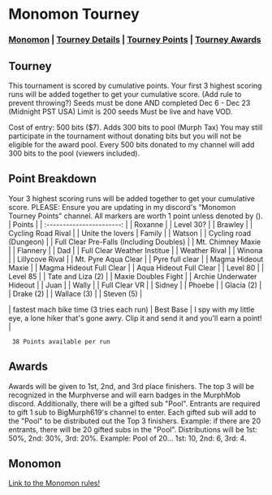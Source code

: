 # Monomon Tourney

### [Monomon](#Monomon) | [Tourney Details](#Tourney) | [Tourney Points](#Point-Breakdown) | [Tourney Awards](#Awards)

## Tourney

This tournament is scored by cumulative points. Your first 3 highest scoring runs will be added together to get your cumulative score. (Add rule to prevent throwing?)
Seeds must be done AND completed Dec 6 - Dec 23 (Midnight PST USA) Limit is 200 seeds
Must be live and have VOD.

Cost of entry: 500 bits ($7). Adds 300 bits to pool (Murph Tax) You may still participate in the tournament without donating bits but you will not be eligible for the award pool. Every 500 bits donated to my channel will add 300 bits to the pool (viewers included).

## Point Breakdown
Your 3 highest scoring runs will be added together to get your cumulative score. PLEASE: Ensure you are updating in my discord's "Monomon Tourney Points" channel. All markers are worth 1 point unless denoted by ().
|           Points          | 
| :-----------------------: | 
| Roxanne                   | 
| Level 30?                 |
| Brawley                   | 
| Cycling Road Rival        | 
| Unite the lovers
| Family                    |
| Watson             | 
| Cycling road (Dungeon)            |
| Full Clear Pre-Falls (Including Doubles)                | 
| Mt. Chimney Maxie     |
| Flannery          |
| Dad          |
| Full Clear Weather Institue                |
| Weather Rival       |
| Winona      |
| Lillycove Rival           |
| Mt. Pyre Aqua Clear      |
| Pyre full clear                    |
| Magma Hideout Maxie            |
| Magma Hideout Full Clear            |
| Aqua Hideout Full Clear       |
| Level 80        |
| Level 85            |
| Tate and Liza (2)                  |
| Maxie Doubles Fight              |
| Archie Underwater Hideout    |
| Juan                  |
| Wally                  |
| Full Clear VR                      |
| Sidney                 |
| Phoebe                 |
| Glacia (2)                   |
| Drake (2)                |
| Wallace (3)                 |
| Steven (5)                 |

| fastest mach bike time (3 tries each run) 
| Best Base
| I spy with my little eye, a lone hiker that's gone awry. Clip it and send it and you'll earn a point! |

     38 Points available per run



## Awards

Awards will be given to 1st, 2nd, and 3rd place finishers. The top 3 will be recognized in the Murphverse and will earn badges in the MurphMob discord. Additionally, there will be a gifted sub "Pool". Entrants are required to gift 1 sub to BigMurph619's channel to enter. Each gifted sub will add to the "Pool" to be distributed out the Top 3 finishers. Example: if there are 20 entrants, there will be 20 gifted subs in the "Pool". Distributions will be 1st: 50%, 2nd: 30%, 3rd: 20%. Example: Pool of 20... 1st: 10, 2nd: 6, 3rd: 4.


## Monomon

[Link to the Monomon rules!](https://github.com/BigMurph619/Monomon)
